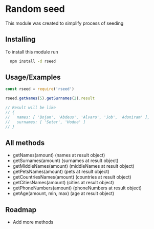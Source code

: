 
# Random seed

This module was created to simplify process of seeding


## Installing

To install this module run

```bash
  npm install -d rseed
```


## Usage/Examples

```javascript
const rseed = require('rseed')

rseed.getNames(5).getSurnames(2).result

// Result will be like  
// {
//   names: [ 'Bojan', 'Abdeus', 'Alvaro', 'Job', 'Adoniram' ],
//   surnames: [ 'Seter', 'Hodne' ]
// }
```


## All methods

- getNames(amount) (names at result object)
- getSurnames(amount) (surnames at result object)
- getMiddleNames(amount) (middleNames at result object)
- getPetsNames(amount) (pets at result object)
- getCountriesNames(amount) (countries at result object)
- getCitiesNames(amount) (cities at result object)
- getPhoneNumbers(amount) (phoneNumbers at result object)
- getAge(amount, min, max) (age at result object)


## Roadmap

- Add more methods


